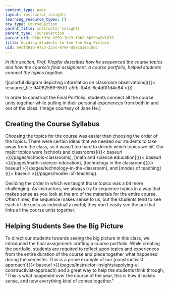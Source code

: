```yaml
---
content_type: page
layout: instructor_insights
learning_resource_types: []
ocw_type: CourseSection
parent_title: Instructor Insights
parent_type: CourseSection
parent_uid: 088cfdfd-d259-1b19-f8b2-6b29b42d1870
title: Guiding Students to See the Big Picture
uid: 64cfd91b-9723-255c-97e4-da92a1e51d6c
---
```


_In this section, Prof. Klopfer describes how he sequenced the course topics and how the course’s final assignment, a course portfolio, helped students connect the topics together._

![colorful diagram depicting information on classroom observations]({{< resource_file 94062569-85f0-a5fb-fb4d-6c4d0f1d4c84 >}})

In order to construct the Final Portfolio, students connect all the course units together while pulling in their personal experiences from both in and out of the class. (Image courtesy of Jane He.)

Creating the Course Syllabus
----------------------------

Choosing the topics for the course was easier than choosing the order of the topics. There were certain ideas that we needed our students to take away from the class, so it wasn’t too hard to decide which topics we hit. Our major topics were [schools and classrooms]({{< baseurl >}}/pages/schools-classrooms), [math and science education]({{< baseurl >}}/pages/math-science-education), [technology in the classroom]({{< baseurl >}}/pages/technology-in-the-classroom), and [modes of teaching]({{< baseurl >}}/pages/modes-of-teaching).

Deciding the order in which we taught those topics was a bit more challenging. As instructors, we always try to sequence topics in a way that makes sense as you look at the arc of the materials for the entire course. Often times, the sequence makes sense to us, but the students tend to see each of the units as individually useful; they don’t easily see the arc that links all the course units together.

Helping Students See the Big Picture
------------------------------------

To direct our students towards seeing the big picture in this class, we introduced the final assignment: crafting a course portfolio. While creating the portfolio, students are required to reflect upon topics and experiences from the entire duration of the course and piece together what happened during the semester. This is a prime example of our [constructivist approach]({{< baseurl >}}/pages/instructor-insights/applying-a-constructivist-approach) and a great way to help the students think through, "This is what happened over the course of the year, this is how it makes sense, and now everything kind of comes together."